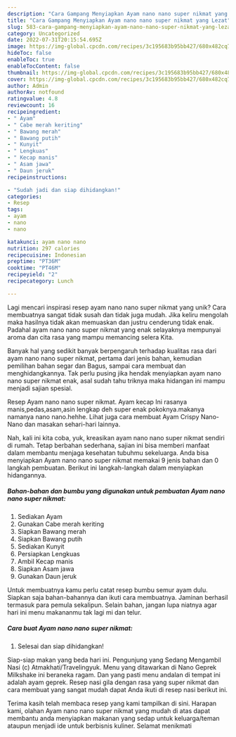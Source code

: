 ```yaml
---
description: "Cara Gampang Menyiapkan Ayam nano nano super nikmat yang Lezat"
title: "Cara Gampang Menyiapkan Ayam nano nano super nikmat yang Lezat"
slug: 583-cara-gampang-menyiapkan-ayam-nano-nano-super-nikmat-yang-lezat
category: Uncategorized
date: 2022-07-31T20:15:54.695Z
image: https://img-global.cpcdn.com/recipes/3c195683b95bb427/680x482cq70/ayam-nano-nano-super-nikmat-foto-resep-utama.jpg
hideToc: false
enableToc: true
enableTocContent: false
thumbnail: https://img-global.cpcdn.com/recipes/3c195683b95bb427/680x482cq70/ayam-nano-nano-super-nikmat-foto-resep-utama.jpg
cover: https://img-global.cpcdn.com/recipes/3c195683b95bb427/680x482cq70/ayam-nano-nano-super-nikmat-foto-resep-utama.jpg
author: Admin
authorAv: notfound
ratingvalue: 4.8
reviewcount: 16
recipeingredient:
- " Ayam"
- " Cabe merah keriting"
- " Bawang merah"
- " Bawang putih"
- " Kunyit"
- " Lengkuas"
- " Kecap manis"
- " Asam jawa"
- " Daun jeruk"
recipeinstructions:

- "Sudah jadi dan siap dihidangkan!"
categories:
- Resep
tags:
- ayam
- nano
- nano

katakunci: ayam nano nano 
nutrition: 297 calories
recipecuisine: Indonesian
preptime: "PT36M"
cooktime: "PT46M"
recipeyield: "2"
recipecategory: Lunch

---
```





Lagi mencari inspirasi resep ayam nano nano super nikmat yang unik? Cara membuatnya sangat tidak susah dan tidak juga mudah. Jika keliru mengolah maka hasilnya tidak akan memuaskan dan justru cenderung tidak enak. Padahal ayam nano nano super nikmat yang enak selayaknya mempunyai aroma dan cita rasa yang mampu memancing selera Kita.





Banyak hal yang sedikit banyak berpengaruh terhadap kualitas rasa dari ayam nano nano super nikmat, pertama dari jenis bahan, kemudian pemilihan bahan segar dan Bagus, sampai cara membuat dan menghidangkannya. Tak perlu pusing jika hendak menyiapkan ayam nano nano super nikmat enak,      asal sudah tahu triknya maka hidangan ini mampu menjadi sajian spesial.














Resep Ayam nano nano super nikmat. Ayam kecap Ini rasanya manis,pedas,asam,asin lengkap deh super enak pokoknya.makanya namanya nano nano.hehhe. Lihat juga cara membuat Ayam Crispy Nano-Nano dan masakan sehari-hari lainnya.






Nah, kali ini kita coba, yuk, kreasikan ayam nano nano super nikmat sendiri di rumah. Tetap berbahan sederhana, sajian ini bisa memberi manfaat dalam membantu menjaga kesehatan tubuhmu sekeluarga. Anda bisa menyiapkan Ayam nano nano super nikmat memakai 9 jenis bahan dan 0 langkah pembuatan. Berikut ini langkah-langkah dalam menyiapkan hidangannya.

<!--inarticleads1-->

##### Bahan-bahan dan bumbu yang digunakan untuk pembuatan Ayam nano nano super nikmat:

1. Sediakan  Ayam
1. Gunakan  Cabe merah keriting
1. Siapkan  Bawang merah
1. Siapkan  Bawang putih
1. Sediakan  Kunyit
1. Persiapkan  Lengkuas
1. Ambil  Kecap manis
1. Siapkan  Asam jawa
1. Gunakan  Daun jeruk


Untuk membuatnya kamu perlu catat resep bumbu semur ayam dulu. Siapkan saja bahan-bahannya dan ikuti cara membuatnya. Jaminan berhasil termasuk para pemula sekalipun. Selain bahan, jangan lupa niatnya agar hari ini menu makananmu tak lagi mi dan telur. 

<!--inarticleads2-->

##### Cara buat Ayam nano nano super nikmat:


1. Selesai dan siap dihidangkan!

Siap-siap makan yang beda hari ini. Pengunjung yang Sedang Mengambil Nasi (c) Atmakhati/Travelingyuk. Menu yang ditawarkan di Nano Geprek Milkshake ini beraneka ragam. Dan yang pasti menu andalan di tempat ini adalah ayam geprek. Resep nasi gila dengan rasa yang super nikmat dan cara membuat yang sangat mudah dapat Anda ikuti di resep nasi berikut ini. 

Terima kasih telah membaca resep yang kami tampilkan di sini. Harapan kami, olahan Ayam nano nano super nikmat yang mudah di atas dapat membantu anda menyiapkan makanan yang sedap untuk keluarga/teman ataupun menjadi ide untuk berbisnis kuliner. Selamat menikmati
